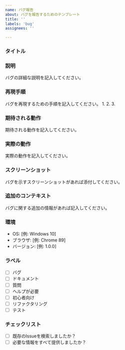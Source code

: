 ```yaml
---
name: バグ報告
about: バグを報告するためのテンプレート
title: ''
labels: 'bug'
assignees: ''

---
```


### タイトル

### 説明
バグの詳細な説明を記入してください。

### 再現手順
バグを再現するための手順を記入してください。
1. 
2. 
3. 

### 期待される動作
期待される動作を記入してください。

### 実際の動作
実際の動作を記入してください。

### スクリーンショット
バグを示すスクリーンショットがあれば添付してください。

### 追加のコンテキスト
バグに関する追加の情報があれば記入してください。

### 環境
- OS: [例: Windows 10]
- ブラウザ: [例: Chrome 89]
- バージョン: [例: 1.0.0]

### ラベル
- [ ] バグ
- [ ] ドキュメント
- [ ] 質問
- [ ] ヘルプが必要
- [ ] 初心者向け
- [ ] リファクタリング
- [ ] テスト

### チェックリスト
- [ ] 既存のIssueを検索しましたか？
- [ ] 必要な情報をすべて提供しましたか？
